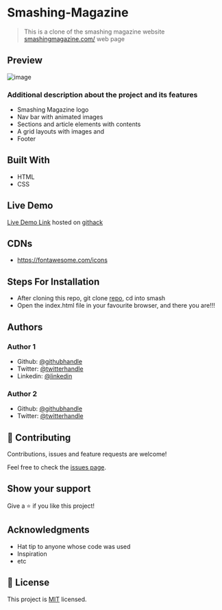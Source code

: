 # Smashing-Magazine
> This is a clone of the smashing magazine website [smashingmagazine.com/](https://www.smashingmagazine.com/) web page

## Preview
![image](https://user-images.githubusercontent.com/57812000/77207656-efa7a900-6ac7-11ea-9c32-1a016bc10a89.png)



### Additional description about the project and its features
- Smashing Magazine logo
- Nav bar with animated images
- Sections and article elements with contents
- A grid layouts with images and
- Footer

## Built With

- HTML
- CSS

## Live Demo

[Live Demo Link](https://rawcdn.githack.com/Genius8/smash/e8d0013915a7a07fdabfbb9834790f7f17197379/index.html) hosted on [githack](https://raw.githack.com)


## CDNs
- https://fontawesome.com/icons

## Steps For Installation
- After cloning this repo, git clone [repo](git@github.com:Genius8/smash.git), cd into smash
- Open the index.html file in your favourite browser, and  there you are!!!


## Authors

### Author 1

- Github: [@githubhandle](https://github.com/jamezjaz)
- Twitter: [@twitterhandle](https://twitter.com/jamezjaz90)
- Linkedin: [@linkedin](https://linkedin.com/in/james-odufu-ba2a4a125)

### Author 2
- Github: [@githubhandle](https://github.com/Genius8)
- Twitter: [@twitterhandle](https://twitter.com/erasmus_okiror)



## :handshake: Contributing

Contributions, issues and feature requests are welcome!

Feel free to check the [issues page](issues/).

## Show your support

Give a :star:️ if you like this project!

## Acknowledgments

- Hat tip to anyone whose code was used
- Inspiration
- etc

## :memo: License

This project is [MIT](lic.url) licensed.
